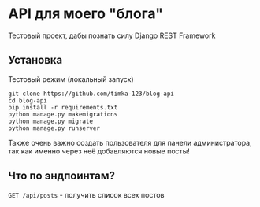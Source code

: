 # API для моего "блога"

Тестовый проект, дабы познать силу Django REST Framework

## Установка

Тестовый режим (локальный запуск)
```
git clone https://github.com/timka-123/blog-api
cd blog-api
pip install -r requirements.txt
python manage.py makemigrations
python manage.py migrate
python manage.py runserver 
```

Также очень важно создать пользователя для панели администратора, так как именно через неё добавляются новые посты!

## Что по эндпоинтам?

`GET /api/posts` - получить список всех постов
